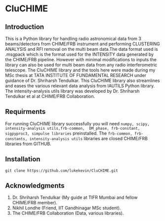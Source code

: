 # CluCHIME
## Introduction
This is a Python library for handling radio astronomical data from 3 beams/detectors from CHIME/FRB instrument and performing CLUSTERING ANALYSIS and RFI removal on the multi beam data.The data format used is .msgpack which is the format used for the INTENSITY data generated by the CHIME/FRB pipeline.      However with minimal modifications to inputs the library can also  be used for multi beam data from any radio interferometric telescope. The CluCHIME library and the tools here were made during my MSc thesis at TATA INSTITUTE OF FUNDAMENTAL RESEARCH under guidance of Dr. Shriharsh      Tendulkar. This CluCHIME library also streamlines and eases the various relevant data  analysis from IAUTILS Python library. The intensity-analysis utils library was developed by Dr. Shriharsh Tendulkar et al at CHIME/FRB Collaboration. 

## Requirments
For running CluCHIME library successfully you will  need `numpy, scipy, intensity-analysis utils,frb-common,  DM_phase, frb-constant, sigpyproc3, simpulse libraries` preinstalled. The `frb-common, frb-constants, intensity-analysis utils` libraries are closed CHIME/FRB libraries from GITHUB. 

## Installation
`git clone https://github.com/lukekevin/CluCHIME.git`

## Acknowledgments
1) Dr. Shriharsh Tendulkar (My guide at TIFR Mumbai and fellow CHIME/FRB member).
2) Nikhil Londhe (Friend, IIT Gandhinagar MSc student).
3) The CHIME/FRB Collaboration (Data, various libraries).
